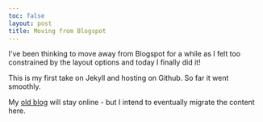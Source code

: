 ```yaml
---
toc: false
layout: post
title: Moving from Blogspot
---
```

I've been thinking to move away from Blogspot for a while as I felt too constrained by the layout options and today I finally did it!

This is my first take on Jekyll and hosting on Github. So far it went smoothly. 

My [old blog](http://feraldeveloper.blogspot.co.uk) will stay online - but I intend to eventually migrate the content here.